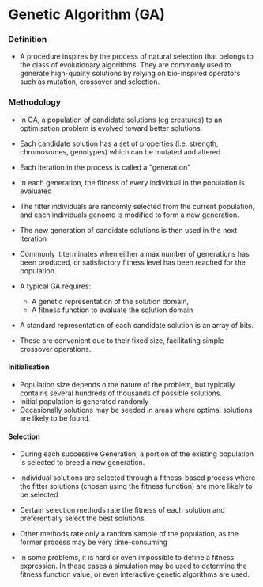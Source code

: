 # Genetic Algorithm (GA)

### Definition

- A procedure inspires by the process of natural selection that belongs to the class of evolutionary algorithms. They are commonly used to generate high-quality solutions by relying on bio-inspired operators such as mutation, crossover and selection.

### Methodology

- In GA, a population of candidate solutions (eg creatures) to an optimisation problem is evolved toward better solutions.
- Each candidate solution has a set of properties (i.e. strength, chromosomes, genotypes) which can be mutated and altered.
- Each iteration in the process is called a "generation"
- In each generation, the fitness of every individual in the population is evaluated

- The fitter individuals are randomly selected from the current population, and each individuals genome is modified to form a new generation.
- The new generation of candidate solutions is then used in the next iteration
- Commonly it terminates when either a max number of generations has been produced, or satisfactory fitness level has been reached for the population.
- A typical GA requires:
  - A genetic representation of the solution domain,
  - A fitness function to evaluate the solution domain
- A standard representation of each candidate solution is an array of bits.
- These are convenient due to their fixed size, facilitating simple crossover operations.

#### Initialisation

- Population size depends o the nature of the problem, but typically contains several hundreds of thousands of possible solutions.
- Initial population is generated randomly
- Occasionally solutions may be seeded in areas where optimal solutions are likely to be found.

#### Selection

- During each successive Generation, a portion of the existing population is selected to breed a new generation.
- Individual solutions are selected through a fitness-based process where the fitter solutions (chosen using the fitness function) are more likely to be selected
- Certain selection methods rate the fitness of each solution and preferentially select the best solutions.
- Other methods rate only a random sample of the population, as the former process may be very time-consuming

- In some problems, it is hard or even impossible to define a fitness expression. In these cases a simulation may be used to determine the fitness function value, or even interactive genetic algorithms are used.

